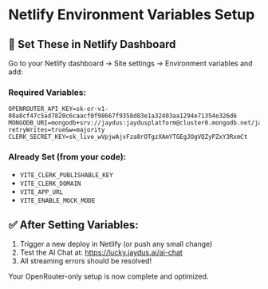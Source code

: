 # Netlify Environment Variables Setup

## 🚀 Set These in Netlify Dashboard

Go to your Netlify dashboard → Site settings → Environment variables and add:

### Required Variables:

```
OPENROUTER_API_KEY=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
MONGODB_URI=mongodb+srv://jaydus:jaydusplatform@cluster0.mongodb.net/jaydus_platform?retryWrites=true&w=majority
CLERK_SECRET_KEY=sk_live_wVpjwAjvFza8rOTgzXAmYTGEgJOgVQZyPZxY3RxmCt
```

### Already Set (from your code):
- `VITE_CLERK_PUBLISHABLE_KEY`
- `VITE_CLERK_DOMAIN` 
- `VITE_APP_URL`
- `VITE_ENABLE_MOCK_MODE`

## ✅ After Setting Variables:

1. Trigger a new deploy in Netlify (or push any small change)
2. Test the AI Chat at: https://lucky.jaydus.ai/ai-chat
3. All streaming errors should be resolved!

Your OpenRouter-only setup is now complete and optimized.